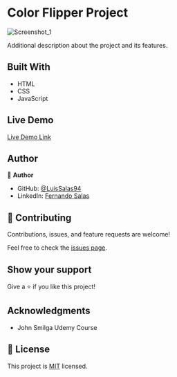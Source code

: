 # Color Flipper Project 


![Screenshot_1](https://user-images.githubusercontent.com/57297709/146769220-9df6381d-cbff-420e-8dc4-589d2d290129.jpg)


Additional description about the project and its features.

## Built With

- HTML
- CSS
- JavaScript

## Live Demo

[Live Demo Link](https://distracted-hoover-8b5623.netlify.app/)

## Author

👤 **Author**

- GitHub: [@LuisSalas94](https://github.com/LuisSalas94)
- LinkedIn: [Fernando Salas](https://www.linkedin.com/in/luisfernandosalasgave/)

## 🤝 Contributing

Contributions, issues, and feature requests are welcome!

Feel free to check the [issues page](../../issues/).

## Show your support

Give a ⭐️ if you like this project!

## Acknowledgments

- John Smilga Udemy Course


## 📝 License

This project is [MIT](./MIT.md) licensed.
